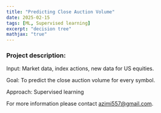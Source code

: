 ```yaml
---
title: "Predicting Close Auction Volume"
date: 2025-02-15
tags: [ML, Supervised learning]
excerpt: "decision tree"
mathjax: "true"
---
```

### Project description:
Input: Market data, index actions, new data for US equities.     

Goal:  To predict the close auction volume for every symbol.

Approach: Supervised learning  

For more information please contact azimi557@gmail.com.
